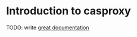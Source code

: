 # Introduction to casproxy

TODO: write [great documentation](http://jacobian.org/writing/great-documentation/what-to-write/)
